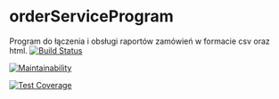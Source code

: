 # orderServiceProgram
Program do łączenia i obsługi raportów zamówień w formacie csv oraz html.
[![Build Status](https://travis-ci.org/Szczepan87/orderServiceProgram.svg?branch=master)](https://travis-ci.org/Szczepan87/orderServiceProgram)

[![Maintainability](https://api.codeclimate.com/v1/badges/a99a88d28ad37a79dbf6/maintainability)](https://codeclimate.com/github/Szczepan87/orderServiceProgram/maintainability)

[![Test Coverage](https://api.codeclimate.com/v1/badges/a99a88d28ad37a79dbf6/test_coverage)](https://codeclimate.com/github/Szczepan87/orderServiceProgram/test_coverage)
